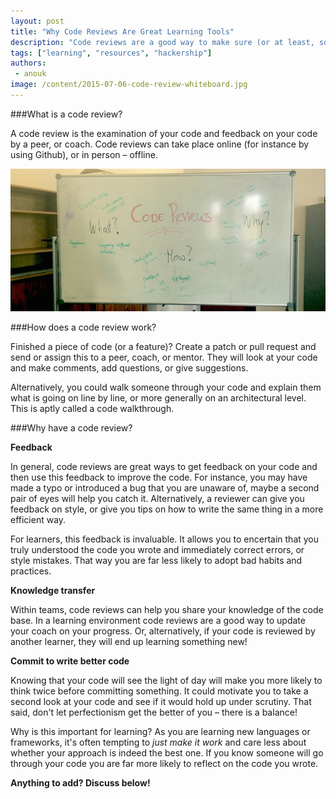 ```yaml
---
layout: post
title: "Why Code Reviews Are Great Learning Tools"
description: "Code reviews are a good way to make sure (or at least, somewhat more sure) that crappy or buggy code does not make its way to production. But, code reviews are also a terrific way to consolidate your learning. Here's why!"
tags: ["learning", "resources", "hackership"]
authors:
 - anouk
image: /content/2015-07-06-code-review-whiteboard.jpg
---
```


###What is a code review?

A code review is the examination of your code and feedback on your code by a peer, or coach. Code reviews can take place online (for instance by using Github), or in person – offline.

![code reviews are awesome](/content/2015-07-06-code-review-whiteboard.jpg)

###How does a code review work?

Finished a piece of code (or a feature)? Create a patch or pull request and send or assign this to a peer, coach, or mentor. They will look at your code and make comments, add questions, or give suggestions.

Alternatively, you could walk someone through your code and explain them what is going on line by line, or more generally on an architectural level. This is aptly called a code walkthrough.

###Why have a code review?

**Feedback**

In general, code reviews are great ways to get feedback on your code and then use this feedback to improve the code. For instance, you may have made a typo or introduced a bug that you are unaware of, maybe a second pair of eyes will help you catch it. Alternatively, a reviewer can give you feedback on style, or give you tips on how to write the same thing in a more efficient way.

For learners, this feedback is invaluable. It allows you to encertain that you truly understood the code you wrote and immediately correct errors, or style mistakes. That way you are far less likely to adopt bad habits and practices.

**Knowledge transfer**

Within teams, code reviews can help you share your knowledge of the code base. In a learning environment code reviews are a good way to update your coach on your progress. Or, alternatively, if your code is reviewed by another learner, they will end up learning something new!

**Commit to write better code**

Knowing that your code will see the light of day will make you more likely to think twice before committing something. It could motivate you to take a second look at your code and see if it would hold up under scrutiny. That said, don't let perfectionism get the better of you – there is a balance!

Why is this important for learning? As you are learning new languages or frameworks, it's often tempting to _just make it work_ and care less about whether your approach is indeed the best one. If you know someone will go through your code you are far more likely to reflect on the code you wrote.

**Anything to add? Discuss below!**
